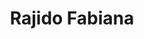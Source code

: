 ---
title: "Rajido Fabiana"
url: /general-martin-miguel-de-guemes/rajido-fabiana/
shop: comodidad
---